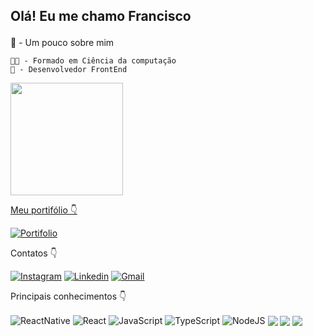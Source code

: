 ## Olá! Eu me chamo Francisco <p>

📖 - Um pouco sobre mim

    👨‍💻 - Formado em Ciência da computação
    🍎 - Desenvolvedor FrontEnd
    
<div>
    <a href="https://github.com/FranMTrindade">
    <img height="180em" src="https://github-readme-stats.vercel.app/api/top-langs/?username=FranMTrindade&layout=compact&langs_count=7&theme=dracula"/>   
</div>
    
    
Meu portifólio 👇 
   
[![Portifolio](https://img.shields.io/badge/website-000000?style=for-the-badge&logo=About.me&logoColor=white)](https://portifolio-dusky-nine.vercel.app)
    
Contatos 👇 


[![Instagram](https://img.shields.io/badge/Instagram-E4405F?style=for-the-badge&logo=instagram&logoColor=white)](https://www.instagram.com/francisco_amt/)
[![Linkedin](https://img.shields.io/badge/LinkedIn-0077B5?style=for-the-badge&logo=linkedin&logoColor=white)](https://www.linkedin.com/in/francisco-trindade-82a76b180/)
[![Gmail](https://img.shields.io/badge/Gmail-D14836?style=for-the-badge&logo=gmail&logoColor=white)](mailto:contato@progfrancisco.com)


    
Principais conhecimentos 👇

<div style="display: inline_block">
<img align="center" alt="ReactNative" src= "https://img.shields.io/badge/React_Native-20232A?style=for-the-badge&logo=react&logoColor=61DAFB"/>
<img align="center" alt="React" src= "https://img.shields.io/badge/React-20232A?style=for-the-badge&logo=react&logoColor=61DAF"/>   
<img align="center" alt="JavaScript" src= "https://img.shields.io/badge/JavaScript-F7DF1E?style=for-the-badge&logo=javascript&logoColor=black"/>
<img align="center" alt="TypeScript" src= "https://img.shields.io/badge/TypeScript-007ACC?style=for-the-badge&logo=typescript&logoColor=white"/>
<img align="center" alt="NodeJS" src= "https://img.shields.io/badge/Node.js-43853D?style=for-the-badge&logo=node.js&logoColor=white"/>
<img align="center" algt="HTML5" src= "https://img.shields.io/badge/HTML5-E34F26?style=for-the-badge&logo=html5&logoColor=white"/>
<img align="center" algt="CSS" src= "https://img.shields.io/badge/CSS-239120?&style=for-the-badge&logo=css3&logoColor=white"/>
<img align="center" algt="SASS" src= "https://img.shields.io/badge/Sass-CC6699?style=for-the-badge&logo=sass&logoColor=white"/>
</div>
    

